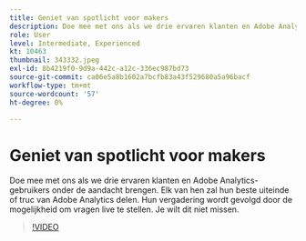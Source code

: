 ```yaml
---
title: Geniet van spotlicht voor makers
description: Doe mee met ons als we drie ervaren klanten en Adobe Analytics-gebruikers onder de aandacht brengen.
role: User
level: Intermediate, Experienced
kt: 10463
thumbnail: 343332.jpeg
exl-id: 8b4219f0-9d9a-442c-a12c-336ec987bd73
source-git-commit: ca06e5a8b1602a7bcfb83a43f529680a5a96bacf
workflow-type: tm+mt
source-wordcount: '57'
ht-degree: 0%

---
```


# Geniet van spotlicht voor makers

Doe mee met ons als we drie ervaren klanten en Adobe Analytics-gebruikers onder de aandacht brengen. Elk van hen zal hun beste uiteinde of truc van Adobe Analytics delen. Hun vergadering wordt gevolgd door de mogelijkheid om vragen live te stellen. Je wilt dit niet missen.

>[!VIDEO](https://video.tv.adobe.com/v/343332/?quality=12&learn=on)
